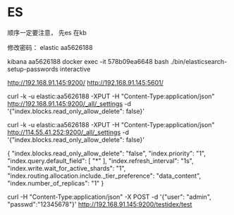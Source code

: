 # ES
顺序一定要注意，
先es
在kb


修改密码：
elastic
aa5626188

kibana
aa5626188
docker exec -it 578b09ea6648 bash
./bin/elasticsearch-setup-passwords interactive


http://192.168.91.145:9200/
http://192.168.91.145:5601/


curl -k -u elastic:aa5626188 -XPUT -H "Content-Type:application/json" http://192.168.91.145:9200/_all/_settings -d '{"index.blocks.read_only_allow_delete": false}'

curl -k -u elastic:aa5626188 -XPUT -H "Content-Type:application/json" http://114.55.41.252:9200/_all/_settings -d '{"index.blocks.read_only_allow_delete": false}'


{
  "index.blocks.read_only_allow_delete": "false",
  "index.priority": "1",
  "index.query.default_field": [
    "*"
  ],
  "index.refresh_interval": "1s",
  "index.write.wait_for_active_shards": "1",
  "index.routing.allocation.include._tier_preference": "data_content",
  "index.number_of_replicas": "1"
}


curl -H "Content-Type:application/json" -X POST -d '{"user": "admin", "passwd":"12345678"}' http://192.168.91.145:9200/testidex/test
